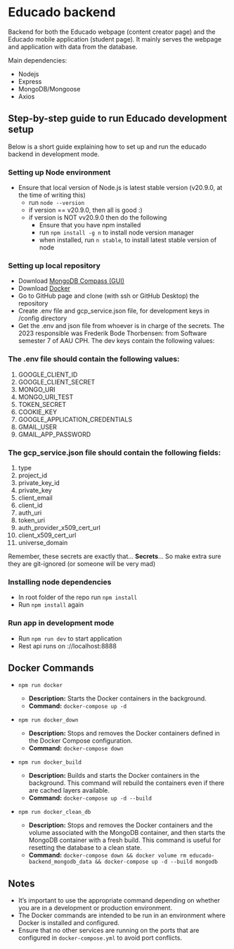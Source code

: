 # Educado backend

Backend for both the Educado webpage (content creator page) and the Educado mobile application (student page).
It mainly serves the webpage and application with data from the database.

Main dependencies:

- Nodejs
- Express
- MongoDB/Mongoose
- Axios

## Step-by-step guide to run Educado development setup

Below is a short guide explaining how to set up and run the educado backend in development mode.

### Setting up Node environment

- Ensure that local version of Node.js is latest stable version (v20.9.0, at the time of writing this)
  - run `node --version`
  - if version == v20.9.0, then all is good :)
  - if version is NOT vv20.9.0 then do the following
    - Ensure that you have npm installed
    - run `npm install -g n` to install node version manager
    - when installed, run `n stable`, to install latest stable version of node

### Setting up local repository

- Download [MongoDB Compass (GUI)](https://www.mongodb.com/try/download/compass)
- Download [Docker](https://www.docker.com/)
- Go to GitHub page and clone (with ssh or GitHub Desktop) the repository
- Create .env file and gcp_service.json file, for development keys in /config directory
- Get the .env and json file from whoever is in charge of the secrets. The 2023 responsible was Frederik Bode Thorbensen: from Software semester 7 of AAU CPH. The dev keys contain the following values:

### The .env file should contain the following values:

1. GOOGLE_CLIENT_ID
2. GOOGLE_CLIENT_SECRET
3. MONGO_URI
4. MONGO_URI_TEST
5. TOKEN_SECRET
6. COOKIE_KEY
7. GOOGLE_APPLICATION_CREDENTIALS
8. GMAIL_USER
9. GMAIL_APP_PASSWORD

### The gcp_service.json file should contain the following fields:

1. type
2. project_id
3. private_key_id
4. private_key
5. client_email
6. client_id
7. auth_uri
8. token_uri
9. auth_provider_x509_cert_url
10. client_x509_cert_url
11. universe_domain

Remember, these secrets are exactly that... **Secrets**... So make extra sure they are git-ignored (or someone will be very mad)

### Installing node dependencies

- In root folder of the repo run `npm install`
- Run `npm install` again

### Run app in development mode

- Run `npm run dev` to start application
- Rest api runs on ://localhost:8888

## Docker Commands

- `npm run docker`

  - **Description:** Starts the Docker containers in the background.
  - **Command:** `docker-compose up -d`

- `npm run docker_down`

  - **Description:** Stops and removes the Docker containers defined in the Docker Compose configuration.
  - **Command:** `docker-compose down`

- `npm run docker_build`

  - **Description:** Builds and starts the Docker containers in the background. This command will rebuild the containers even if there are cached layers available.
  - **Command:** `docker-compose up -d --build`

- `npm run docker_clean_db`
  - **Description:** Stops and removes the Docker containers and the volume associated with the MongoDB container, and then starts the MongoDB container with a fresh build. This command is useful for resetting the database to a clean state.
  - **Command:** `docker-compose down && docker volume rm educado-backend_mongodb_data && docker-compose up -d --build mongodb`

## Notes

- It’s important to use the appropriate command depending on whether you are in a development or production environment.
- The Docker commands are intended to be run in an environment where Docker is installed and configured.
- Ensure that no other services are running on the ports that are configured in `docker-compose.yml` to avoid port conflicts.
